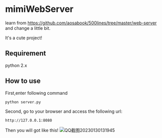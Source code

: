# mimiWebServer

learn from https://github.com/aosabook/500lines/tree/master/web-server
and change a little bit.

It's a cute project!

## Requirement
python 2.x

## How to use 
First,enter following command
``` bash
python server.py
```

Second, go to your browser and access the following url:
```
http://127.0.0.1:8080
```
Then you will got like this!
![QQ截图20230130131945](https://user-images.githubusercontent.com/22091612/215393635-df4b1700-6478-4b6c-bbaa-ac6e1aa7f3db.png)
